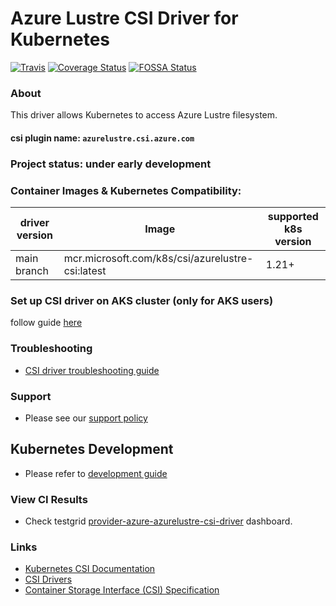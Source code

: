 # Azure Lustre CSI Driver for Kubernetes

[![Travis](https://travis-ci.org/kubernetes-sigs/azurelustre-csi-driver.svg)](https://travis-ci.org/kubernetes-sigs/azurelustre-csi-driver)
[![Coverage Status](https://coveralls.io/repos/github/kubernetes-sigs/azurelustre-csi-driver/badge.svg?branch=main)](https://coveralls.io/github/kubernetes-sigs/azurelustre-csi-driver?branch=main)
[![FOSSA Status](https://app.fossa.com/api/projects/git%2Bgithub.com%2Fkubernetes-sigs%2Fazurelustre-csi-driver.svg?type=shield)](https://app.fossa.com/projects/git%2Bgithub.com%2Fkubernetes-sigs%2Fazurelustre-csi-driver?ref=badge_shield)

### About

This driver allows Kubernetes to access Azure Lustre filesystem.

#### csi plugin name: `azurelustre.csi.azure.com`

### Project status: under early development

### Container Images & Kubernetes Compatibility:

|driver version  |Image                                             | supported k8s version |
|----------------|--------------------------------------------------|-----------------------|
|main branch     |mcr.microsoft.com/k8s/csi/azurelustre-csi:latest  | 1.21+                 |

### Set up CSI driver on AKS cluster (only for AKS users)

follow guide [here](./docs/install-csi-driver.md)

### Troubleshooting

- [CSI driver troubleshooting guide](./docs/csi-debug.md)

### Support

- Please see our [support policy][support-policy]

## Kubernetes Development

- Please refer to [development guide](./docs/csi-dev.md)

### View CI Results

- Check testgrid [provider-azure-azurelustre-csi-driver](https://testgrid.k8s.io/provider-azure-azurelustre-csi-driver) dashboard.

### Links

- [Kubernetes CSI Documentation](https://kubernetes-csi.github.io/docs/)
- [CSI Drivers](https://github.com/kubernetes-csi/drivers)
- [Container Storage Interface (CSI) Specification](https://github.com/container-storage-interface/spec)

[support-policy]: support.md
